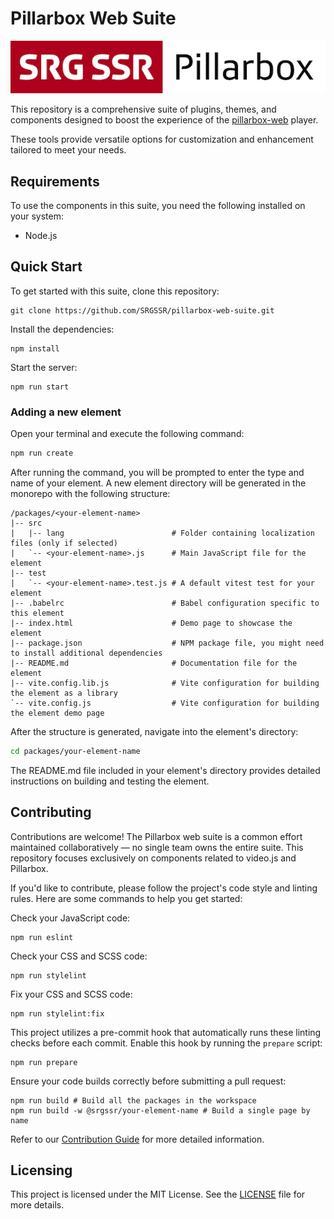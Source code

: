 # Pillarbox Web Suite

![Pillarbox logo](README-images/logo.jpg)

This repository is a comprehensive suite of plugins, themes, and components designed to boost the
experience of the [pillarbox-web](https://github.com/SRGSSR/pillarbox-web) player.

These tools provide versatile options for customization and enhancement tailored to meet your needs.

## Requirements

To use the components in this suite, you need the following installed on your system:

- Node.js

## Quick Start

To get started with this suite, clone this repository:

```shell
git clone https://github.com/SRGSSR/pillarbox-web-suite.git
```

Install the dependencies:

```shell
npm install
```

Start the server:

```shell
npm run start
```

### Adding a new element

Open your terminal and execute the following command:

```bash
npm run create
```

After running the command, you will be prompted to enter the type and name of your element. A new
element directory will be generated in the monorepo with the following structure:

```
/packages/<your-element-name>
|-- src
|   |-- lang                        # Folder containing localization files (only if selected)
|   `-- <your-element-name>.js      # Main JavaScript file for the element
|-- test
|   `-- <your-element-name>.test.js # A default vitest test for your element
|-- .babelrc                        # Babel configuration specific to this element
|-- index.html                      # Demo page to showcase the element
|-- package.json                    # NPM package file, you might need to install additional dependencies
|-- README.md                       # Documentation file for the element
|-- vite.config.lib.js              # Vite configuration for building the element as a library
`-- vite.config.js                  # Vite configuration for building the element demo page
```

After the structure is generated, navigate into the element's directory:

```bash
cd packages/your-element-name
```

The README.md file included in your element's directory provides detailed instructions on building
and testing the element.

## Contributing

Contributions are welcome! The Pillarbox web suite is a common effort maintained collaboratively —
no single team owns the entire suite. This repository focuses exclusively on components
related to video.js and Pillarbox.

If you'd like to contribute, please follow the project's code style and linting rules. Here are some
commands to help you get started:

Check your JavaScript code:

```shell
npm run eslint
```

Check your CSS and SCSS code:

```shell
npm run stylelint
```

Fix your CSS and SCSS code:

```shell
npm run stylelint:fix
```

This project utilizes a pre-commit hook that automatically runs these linting checks before each
commit. Enable this hook by running the `prepare` script:

```shell
npm run prepare
```

Ensure your code builds correctly before submitting a pull request:

```shell
npm run build # Build all the packages in the workspace
npm run build -w @srgssr/your-element-name # Build a single page by name
```

Refer to our [Contribution Guide](CONTRIBUTING.md) for more detailed information.

## Licensing

This project is licensed under the MIT License. See the [LICENSE](../LICENSE) file for more details.

[token-settings]: https://github.com/settings/tokens
[token-guide]: https://docs.github.com/en/packages/working-with-a-github-packages-registry/working-with-the-npm-registry#authenticating-with-a-personal-access-token

